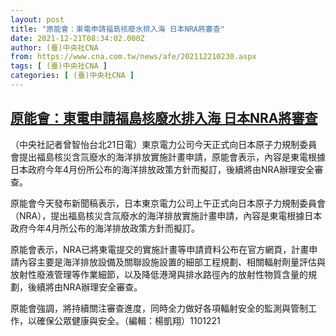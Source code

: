 ```yaml
---
layout: post
title: "原能會：東電申請福島核廢水排入海 日本NRA將審查"
date: 2021-12-21T08:34:02.000Z
author: (臺)中央社CNA
from: https://www.cna.com.tw/news/afe/202112210230.aspx
tags: [ (臺)中央社CNA ]
categories: [ (臺)中央社CNA ]
---
```

<!--1640075642000-->
[原能會：東電申請福島核廢水排入海 日本NRA將審查](https://www.cna.com.tw/news/afe/202112210230.aspx)
------

<div>
<div></div><div><p>（中央社記者曾智怡台北21日電）東京電力公司今天正式向日本原子力規制委員會提出福島核災含氚廢水的海洋排放實施計畫申請，原能會表示，內容是東電根據日本政府今年4月份所公布的海洋排放政策方針而擬訂，後續將由NRA辦理安全審查。</p><p>原能會今天發布新聞稿表示，日本東京電力公司上午正式向日本原子力規制委員會（NRA），提出福島核災含氚廢水的海洋排放實施計畫申請，內容是東電根據日本政府今年4月所公布的海洋排放政策方針而擬訂。</p><p>原能會表示，NRA已將東電提交的實施計畫等申請資料公布在官方網頁，計畫申請內容主要是海洋排放設備及關聯設施設置的細部工程規劃、相關輻射劑量評估與放射性廢液管理等作業細節，以及降低港灣與排水路徑內的放射性物質含量的規劃，後續將由NRA辦理安全審查。</p><p>原能會強調，將持續關注審查進度，同時全力做好各項輻射安全的監測與管制工作，以確保公眾健康與安全。（編輯：楊凱翔）1101221</p></div>
</div>

